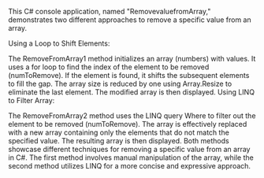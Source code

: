 This C# console application, named "RemovevaluefromArray," demonstrates two different approaches to remove a specific value from an array.

Using a Loop to Shift Elements:

The RemoveFromArray1 method initializes an array (numbers) with values.
It uses a for loop to find the index of the element to be removed (numToRemove).
If the element is found, it shifts the subsequent elements to fill the gap.
The array size is reduced by one using Array.Resize to eliminate the last element.
The modified array is then displayed.
Using LINQ to Filter Array:

The RemoveFromArray2 method uses the LINQ query Where to filter out the element to be removed (numToRemove).
The array is effectively replaced with a new array containing only the elements that do not match the specified value.
The resulting array is then displayed.
Both methods showcase different techniques for removing a specific value from an array in C#. The first method involves manual manipulation of the array, while the second method utilizes LINQ for a more concise and expressive approach.
